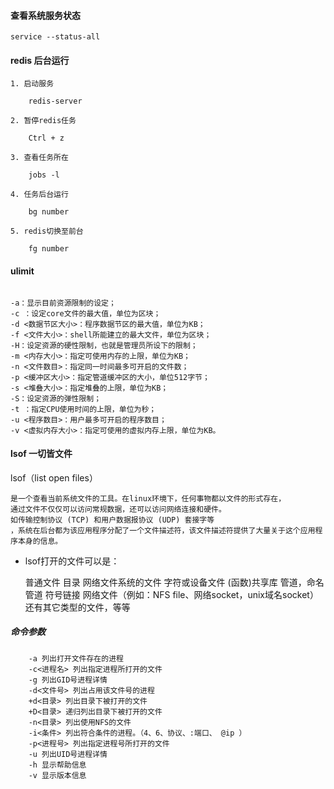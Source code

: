 #### 查看系统服务状态

```
service --status-all

```


#### redis 后台运行

```
1. 启动服务
	
	redis-server

2. 暂停redis任务
	
	Ctrl + z

3. 查看任务所在
	
	jobs -l
	
4. 任务后台运行

	bg number

5. redis切换至前台

	fg number

```



#### ulimit
```

-a：显示目前资源限制的设定；
-c ：设定core文件的最大值，单位为区块；
-d <数据节区大小>：程序数据节区的最大值，单位为KB；
-f <文件大小>：shell所能建立的最大文件，单位为区块；
-H：设定资源的硬性限制，也就是管理员所设下的限制；
-m <内存大小>：指定可使用内存的上限，单位为KB；
-n <文件数目>：指定同一时间最多可开启的文件数；
-p <缓冲区大小>：指定管道缓冲区的大小，单位512字节；
-s <堆叠大小>：指定堆叠的上限，单位为KB；
-S：设定资源的弹性限制； 
-t ：指定CPU使用时间的上限，单位为秒； 
-u <程序数目>：用户最多可开启的程序数目；
-v <虚拟内存大小>：指定可使用的虚拟内存上限，单位为KB。

```


#### lsof 一切皆文件

lsof（list open files）

    是一个查看当前系统文件的工具。在linux环境下，任何事物都以文件的形式存在，
    通过文件不仅仅可以访问常规数据，还可以访问网络连接和硬件。
    如传输控制协议 (TCP) 和用户数据报协议 (UDP) 套接字等
    ，系统在后台都为该应用程序分配了一个文件描述符，该文件描述符提供了大量关于这个应用程序本身的信息。

- lsof打开的文件可以是：

    普通文件
    目录
    网络文件系统的文件
    字符或设备文件
    (函数)共享库
    管道，命名管道
    符号链接
    网络文件（例如：NFS file、网络socket，unix域名socket）
    还有其它类型的文件，等等
    
    
##### 命令参数

```
    -a 列出打开文件存在的进程
    -c<进程名> 列出指定进程所打开的文件
    -g 列出GID号进程详情
    -d<文件号> 列出占用该文件号的进程
    +d<目录> 列出目录下被打开的文件
    +D<目录> 递归列出目录下被打开的文件
    -n<目录> 列出使用NFS的文件
    -i<条件> 列出符合条件的进程。（4、6、协议、:端口、 @ip ）
    -p<进程号> 列出指定进程号所打开的文件
    -u 列出UID号进程详情
    -h 显示帮助信息
    -v 显示版本信息

```









